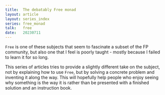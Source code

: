 ```yaml
---
title:  The debatably Free monad
layout: article
layout: series_index
series: free_monad
talk:   free
date:   20230711
---
```


`Free` is one of these subjects that seem to fascinate a subset of the FP community, but also one that I feel is poorly taught - mostly because I failed to learn it for so long.

This series of articles tries to provide a slightly different take on the subject, not by explaining how to use `Free`, but by solving a concrete problem and inventing it along the way. This will hopefully help people who enjoy seeing why something is the way it is rather than be presented with a finished solution and an instruction book.
